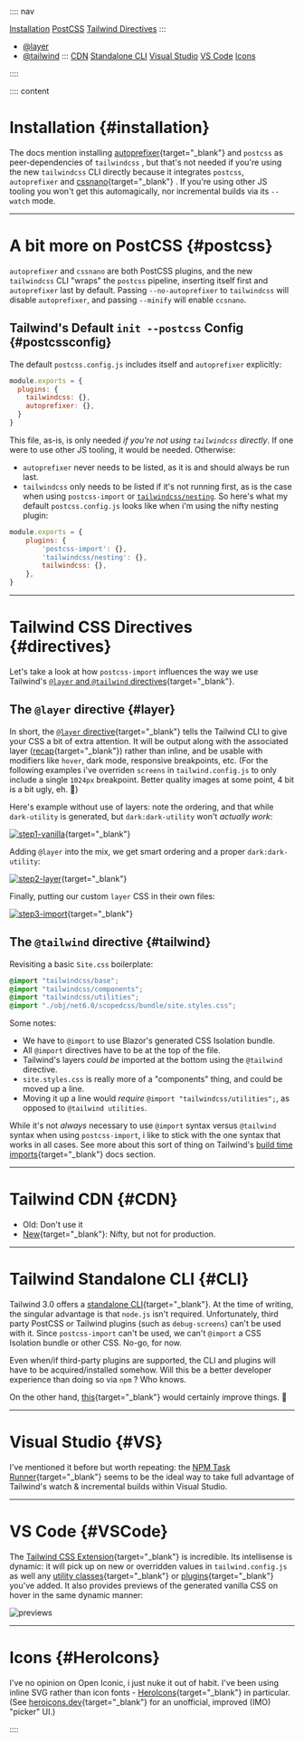 :::: nav

[Installation](/notes)
[PostCSS](/notes#postcss)
[Tailwind Directives](/notes#directives)
:::
- [@layer](/notes#layer)
- [@tailwind](/notes#tailwind)
:::
[CDN](/notes#CDN)
[Standalone CLI](/notes#CLI)
[Visual Studio](/notes#VS)
[VS Code](/notes#VSCode)
[Icons](/notes#HeroIcons)

::::

:::: content

# Installation {#installation}

The docs mention installing [autoprefixer](https://autoprefixer.github.io/){target="_blank"} and `postcss` as peer-dependencies of `tailwindcss` , but that's not needed if you're using the new `tailwindcss` CLI directly because it integrates `postcss`, `autoprefixer` and [cssnano](https://cssnano.co/){target="_blank"} . If you're using other JS tooling you won't get this automagically, nor incremental builds via its `--watch` mode.

---

# A bit more on PostCSS {#postcss}

`autoprefixer` and `cssnano` are both PostCSS plugins, and the new `tailwindcss` CLI "wraps" the `postcss` pipeline, inserting itself first and `autoprefixer` last by default. Passing `--no-autoprefixer` to `tailwindcss` will disable `autoprefixer`, and passing `--minify` will enable `ccsnano`.

## Tailwind's Default `init --postcss` Config {#postcssconfig}

The default `postcss.config.js` includes itself and `autoprefixer` explicitly:

```javascript:postcss.config.js
module.exports = {
  plugins: {
    tailwindcss: {},
    autoprefixer: {},
  }
}
```

This file, as-is, is only needed _if you're not using `tailwindcss` directly_. If one were to use other JS tooling, it would be needed. Otherwise:

- `autoprefixer` never needs to be listed, as it is and should always be run last.
- `tailwindcss` only needs to be listed if it's not running first, as is the case when using `postcss-import` or [`tailwindcss/nesting`](/next#nesting). So here's what my default `postcss.config.js` looks like when i'm using the nifty nesting plugin:

```javascript:postcss.config.js
module.exports = {
    plugins: {
        'postcss-import': {},
        'tailwindcss/nesting': {},
        tailwindcss: {},
    },
}
```

---

# Tailwind CSS Directives  {#directives}

Let's take a look at how `postcss-import` influences the way we use Tailwind's [`@layer` and `@tailwind` directives](https://tailwindcss.com/docs/functions-and-directives#directives){target="_blank"}.

## The `@layer` directive {#layer}
In short, the [`@layer` directive](https://tailwindcss.com/docs/adding-custom-styles#using-css-and-layer){target="_blank"} tells the Tailwind CLI to give your CSS a bit of extra attention.  It will be output along with the associated layer ([recap](setup#boilerplate-bg){target="_blank"}) rather than inline, and be usable with modifiers like `hover`, dark mode, responsive breakpoints, etc.  (For the following examples i've overriden `screens` in `tailwind.config.js` to only include a single `1024px` breakpoint.  Better quality images at some point, 4 bit is a bit ugly, eh. 🤔)

Here's example without use of layers: note the ordering, and that while `dark-utility` is generated, but `dark:dark-utility` won't *actually work*:

[![step1-vanilla](images/step1-vanilla.png)](images/step1-vanilla.png){target="_blank"}

Adding `@layer` into the mix, we get smart ordering and a proper `dark:dark-utility`:

[![step2-layer](images/step2-layer.png)](images/step2-layer.png){target="_blank"}

Finally, putting our custom `layer` CSS in their own files:

[![step3-import](images/step3-import.png)](images/step3-import.png){target="_blank"}

## The `@tailwind` directive {#tailwind}

Revisiting a basic `Site.css` boilerplate:

```css:site.css
@import "tailwindcss/base";
@import "tailwindcss/components";
@import "tailwindcss/utilities";
@import "./obj/net6.0/scopedcss/bundle/site.styles.css";
```

Some notes:

- We have to `@import` to use Blazor's generated CSS Isolation bundle.
- All `@import` directives have to be at the top of the file.
- Tailwind's layers *could be* imported at the bottom using the `@tailwind` directive.
- `site.styles.css` is really more of a "components" thing, and could be moved up a line.
- Moving it up a line would *require* `@import "tailwindcss/utilities";`, as opposed to `@tailwind utilities`.

While it's not *always* necessary to use `@import` syntax versus `@tailwind` syntax when using `postcss-import`, i like to stick with the one syntax that works in all cases.  See more about this sort of thing on Tailwind's [build time imports](https://tailwindcss.com/docs/using-with-preprocessors#build-time-imports){target="_blank"} docs section.

---

# Tailwind CDN {#CDN}

- Old: Don't use it
- [New](https://www.youtube.com/watch?v=mSC6GwizOag){target="_blank"}: Nifty, but not for production.

---

# Tailwind Standalone CLI {#CLI}

Tailwind 3.0 offers a [standalone CLI](https://tailwindcss.com/blog/standalone-cli){target="_blank"}.  At the time of writing, the singular advantage is that `node.js` isn't required.  Unfortunately, third party PostCSS or Tailwind plugins (such as `debug-screens`) can't be used with it.  Since `postcss-import` can't be used, we can't `@import` a CSS Isolation bundle or other CSS.  No-go, for now.

Even when/if third-party plugins are supported, the CLI and plugins will have to be acquired/installed somehow.  Will this be a better developer experience than doing so via `npm` ?  Who knows.

On the other hand, [this](https://twitter.com/malfaitrobin/status/1446905317825069063){target="_blank"} would certainly improve things. 🤞

---

# Visual Studio {#VS}

I've mentioned it before but worth repeating: the [NPM Task Runner](https://marketplace.visualstudio.com/items?itemName=MadsKristensen.NpmTaskRunner64){target="_blank"} seems to be the ideal way to take full advantage of Tailwind's watch & incremental builds within Visual Studio.

---

# VS Code {#VSCode}

The [Tailwind CSS Extension](https://marketplace.visualstudio.com/items?itemName=bradlc.vscode-tailwindcss){target="_blank"} is incredible. Its intellisense is dynamic: it will pick up on new or overridden values in `tailwind.config.js` as well any [utility classes](https://tailwindcss.com/docs/adding-new-utilities){target="_blank"} or [plugins](https://tailwindcss.com/docs/plugins){target="_blank"} you've added. It also provides previews of the generated vanilla CSS on hover in the same dynamic manner:

 ![previews](/images/hover.png)

---

# Icons {#HeroIcons}

I've no opinion on Open Iconic, i just nuke it out of habit. I've been using inline SVG rather than icon fonts - [HeroIcons](https://heroicons.com/){target="_blank"} in particular. (See [heroicons.dev](https://heroicons.dev/){target="_blank"} for an unofficial, improved (IMO) "picker" UI.)

::::